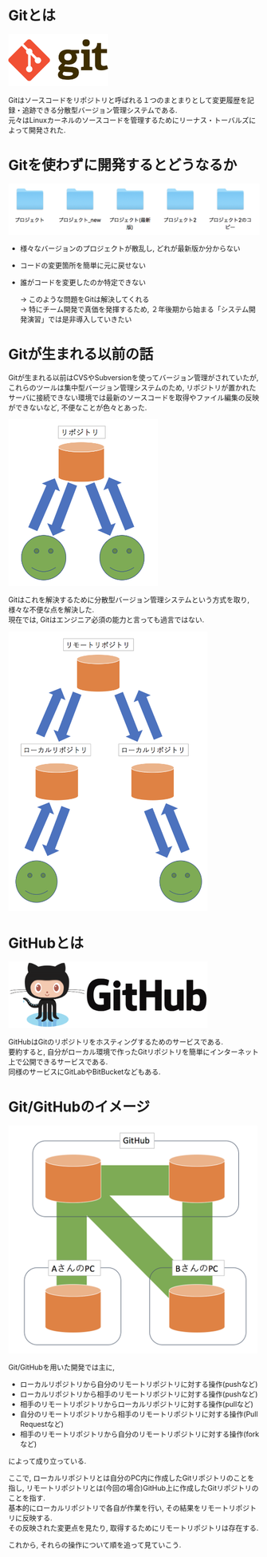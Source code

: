 # Gitとは

<img src="/img/001_what_is_git_github/001.png" width="200">

Gitはソースコードをリポジトリと呼ばれる１つのまとまりとして変更履歴を記録・追跡できる分散型バージョン管理システムである.  
元々はLinuxカーネルのソースコードを管理するためにリーナス・トーバルズによって開発された.

# Gitを使わずに開発するとどうなるか

<img src="/img/001_what_is_git_github/002.png" width="600">

- 様々なバージョンのプロジェクトが散乱し, どれが最新版か分からない
- コードの変更箇所を簡単に元に戻せない
- 誰がコードを変更したのか特定できない

  -> このような問題をGitは解決してくれる  
  -> 特にチーム開発で真価を発揮するため, ２年後期から始まる「システム開発演習」では是非導入していきたい

# Gitが生まれる以前の話
Gitが生まれる以前はCVSやSubversionを使ってバージョン管理がされていたが, これらのツールは集中型バージョン管理システムのため, リポジトリが置かれたサーバに接続できない環境では最新のソースコードを取得やファイル編集の反映ができないなど, 不便なことが色々とあった.

<img src="/img/001_what_is_git_github/003.png" width="300">

Gitはこれを解決するために分散型バージョン管理システムという方式を取り, 様々な不便な点を解決した.  
現在では, Gitはエンジニア必須の能力と言っても過言ではない.

<img src="/img/001_what_is_git_github/004.png" width="400">

# GitHubとは

<img src="/img/001_what_is_git_github/005.png" width="400">

GitHubはGitのリポジトリをホスティングするためのサービスである.  
要約すると, 自分がローカル環境で作ったGitリポジトリを簡単にインターネット上で公開できるサービスである.  
同様のサービスにGitLabやBitBucketなどもある.

# Git/GitHubのイメージ

<img src="/img/001_what_is_git_github/006.png" width="500">

Git/GitHubを用いた開発では主に,

- ローカルリポジトリから自分のリモートリポジトリに対する操作(pushなど)
- ローカルリポジトリから相手のリモートリポジトリに対する操作(pushなど)
- 相手のリモートリポジトリからローカルリポジトリに対する操作(pullなど)
- 自分のリモートリポジトリから相手のリモートリポジトリに対する操作(Pull Requestなど)
- 相手のリモートリポジトリから自分のリモートリポジトリに対する操作(forkなど)

によって成り立っている.

ここで, ローカルリポジトリとは自分のPC内に作成したGitリポジトリのことを指し, リモートリポジトリとは(今回の場合)GitHub上に作成したGitリポジトリのことを指す.  
基本的にローカルリポジトリで各自が作業を行い, その結果をリモートリポジトリに反映する.  
その反映された変更点を見たり, 取得するためにリモートリポジトリは存在する.

これから, それらの操作について順を追って見ていこう.
